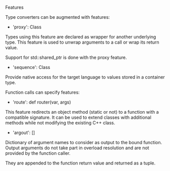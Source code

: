 Features

Type converters can be augmented with features:

- 'proxy': Class

Types using this feature are declared as wrapper for another underlying type.
This feature is used to unwrap arguments to a call or wrap its return value.

Support for std::shared_ptr is done with the proxy feature.

- 'sequence': Class

Provide native access for the target language to values stored in a container type.

Function calls can specify features:

- 'route': def router(var, args)

This feature redirects an object method (static or not) to a function with a compatible signature.
It can be used to extend classes with additional methods while not modifying the existing C++ class.

- 'argout': []

Dictionary of argument names to consider as output to the bound function.
Output arguments do not take part in overload resolution and are not provided by the function caller.

They are appended to the function return value and returned as a tuple.
